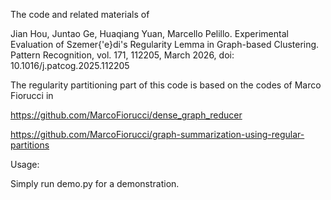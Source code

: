 The code and related materials of

Jian Hou, Juntao Ge, Huaqiang Yuan, Marcello Pelillo. Experimental Evaluation of Szemer{\'e}di's Regularity Lemma in Graph-based Clustering. Pattern Recognition, vol. 171, 112205, March 2026, doi:
10.1016/j.patcog.2025.112205

The regularity partitioning part of this code is based on the codes of Marco Fiorucci in

https://github.com/MarcoFiorucci/dense_graph_reducer

https://github.com/MarcoFiorucci/graph-summarization-using-regular-partitions


Usage:

Simply run demo.py for a demonstration.
